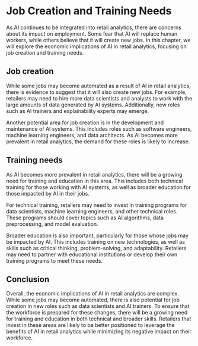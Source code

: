 Job Creation and Training Needs
===========================================================================================

As AI continues to be integrated into retail analytics, there are concerns about its impact on employment. Some fear that AI will replace human workers, while others believe that it will create new jobs. In this chapter, we will explore the economic implications of AI in retail analytics, focusing on job creation and training needs.

Job creation
------------

While some jobs may become automated as a result of AI in retail analytics, there is evidence to suggest that it will also create new jobs. For example, retailers may need to hire more data scientists and analysts to work with the large amounts of data generated by AI systems. Additionally, new roles such as AI trainers and explainability experts may emerge.

Another potential area for job creation is in the development and maintenance of AI systems. This includes roles such as software engineers, machine learning engineers, and data architects. As AI becomes more prevalent in retail analytics, the demand for these roles is likely to increase.

Training needs
--------------

As AI becomes more prevalent in retail analytics, there will be a growing need for training and education in this area. This includes both technical training for those working with AI systems, as well as broader education for those impacted by AI in their jobs.

For technical training, retailers may need to invest in training programs for data scientists, machine learning engineers, and other technical roles. These programs should cover topics such as AI algorithms, data preprocessing, and model evaluation.

Broader education is also important, particularly for those whose jobs may be impacted by AI. This includes training on new technologies, as well as skills such as critical thinking, problem-solving, and adaptability. Retailers may need to partner with educational institutions or develop their own training programs to meet these needs.

Conclusion
----------

Overall, the economic implications of AI in retail analytics are complex. While some jobs may become automated, there is also potential for job creation in new roles such as data scientists and AI trainers. To ensure that the workforce is prepared for these changes, there will be a growing need for training and education in both technical and broader skills. Retailers that invest in these areas are likely to be better positioned to leverage the benefits of AI in retail analytics while minimizing its negative impact on their workforce.

